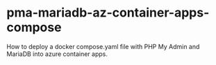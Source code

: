 # pma-mariadb-az-container-apps-compose
How to deploy a docker compose.yaml file with PHP My Admin and MariaDB into azure container apps.
